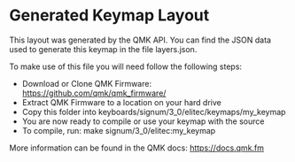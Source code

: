 # Generated Keymap Layout

This layout was generated by the QMK API. You can find the JSON data used to
generate this keymap in the file layers.json.

To make use of this file you will need follow the following steps:

* Download or Clone QMK Firmware: <https://github.com/qmk/qmk_firmware/>
* Extract QMK Firmware to a location on your hard drive
* Copy this folder into keyboards/signum/3_0/elitec/keymaps/my_keymap
* You are now ready to compile or use your keymap with the source
* To compile, run: make signum/3_0/elitec:my_keymap

More information can be found in the QMK docs: <https://docs.qmk.fm>